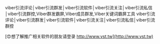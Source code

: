 viber引流评论│viber引流群发│viber引流软件│viber引流关注│viber引流私信│viber引流群控,Viber群发霸屏,Viber成员群发,Viber关键词霸屏工具
viber引流评论│viber引流群发│viber引流软件│viber引流关注│viber引流私信│viber引流群控

[😍想了解推广相关软件的朋友请登录 http://www.vst.tw](http://www.vst.tw)



